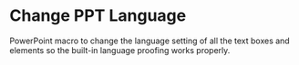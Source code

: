 # Change PPT Language
PowerPoint macro to change the language setting of all the text boxes and elements so the built-in language proofing works properly.
